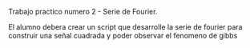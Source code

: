 Trabajo practico numero 2 - Serie de Fourier.

El alumno debera crear un script que desarrolle la serie de fourier para construir una señal cuadrada y poder observar el fenomeno de gibbs
